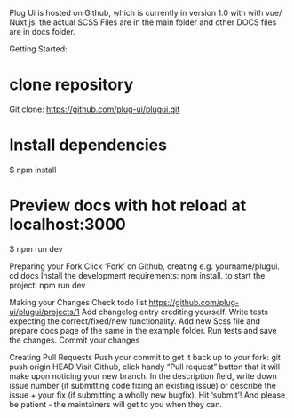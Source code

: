 Plug Ui is hosted on Github, which is currently in version 1.0 with with vue/ Nuxt js.
the actual SCSS Files are in the main folder and other DOCS files are in docs folder.

Getting Started:

# clone repository
Git clone: https://github.com/plug-ui/plugui.git
# Install dependencies
$ npm install
# Preview docs with hot reload at localhost:3000
$ npm run dev

Preparing your Fork
Click ‘Fork’ on Github, creating e.g. yourname/plugui.
cd docs
Install the development requirements: npm install.
to start the project: npm run dev

Making your Changes
Check todo list https://github.com/plug-ui/plugui/projects/1
Add changelog entry crediting yourself.
Write tests expecting the correct/fixed/new functionality.
Add new Scss file and prepare docs page of the same in the example folder.
Run tests and save the changes.
Commit your changes

Creating Pull Requests
Push your commit to get it back up to your fork: git push origin HEAD
Visit Github, click handy “Pull request” button that it will make upon noticing your new branch.
In the description field, write down issue number (if submitting code fixing an existing issue) or describe the issue + your fix (if submitting a wholly new bugfix).
Hit ‘submit’! And please be patient - the maintainers will get to you when they can.